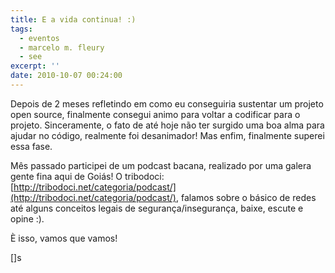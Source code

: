 ```yaml
---
title: E a vida continua! :)
tags:
  - eventos
  - marcelo m. fleury
  - see
excerpt: ''
date: 2010-10-07 00:24:00
---
```


Depois de 2 meses refletindo em como eu conseguiria sustentar um projeto open source, finalmente consegui animo para voltar a codificar para o projeto. Sinceramente, o fato de até hoje não ter surgido uma boa alma para ajudar no código, realmente foi desanimador! Mas enfim, finalmente superei essa fase.  
  
Mês passado participei de um podcast bacana, realizado por uma galera gente fina aqui de Goiás! O tribodoci: [http://tribodoci.net/categoria/podcast/](http://tribodoci.net/categoria/podcast/), falamos sobre o básico de redes até alguns conceitos legais de segurança/insegurança, baixe, escute e opine :).  
  
È isso, vamos que vamos!  
  
\[\]s